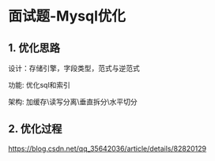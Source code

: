 # 面试题-Mysql优化

## 1. 优化思路

设计：存储引擎，字段类型，范式与逆范式

功能:  优化sql和索引

架构:   加缓存\读写分离\垂直拆分\水平切分



## 2. 优化过程

https://blog.csdn.net/qq_35642036/article/details/82820129